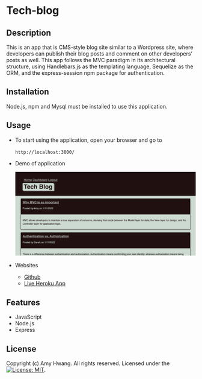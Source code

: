 # Tech-blog

## Description
This is an app that is CMS-style blog site similar to a Wordpress site, where developers can publish their blog posts and comment on other developers’ posts as well. This app follows the MVC paradigm in its architectural structure, using Handlebars.js as the templating language, Sequelize as the ORM, and the express-session npm package for authentication. 

## Installation
Node.js, npm and Mysql must be installed to use this application.

## Usage

* To start using the application, open your browser and go to
  
  `http://localhost:3000/`

* Demo of application

  ![Tech Blog Demo](assets/screenshot.png)

* Websites
  * [Github](https://github.com/wl0194)
  * [Live Heroku App](https://evening-river-10388.herokuapp.com/)

## Features

* JavaScript
* Node.js
* Express

## License

Copyright (c) Amy Hwang. All rights reserved.
Licensed under the [![License: MIT](https://img.shields.io/badge/License-MIT-yellow.svg)](https://opensource.org/licenses/MIT).
